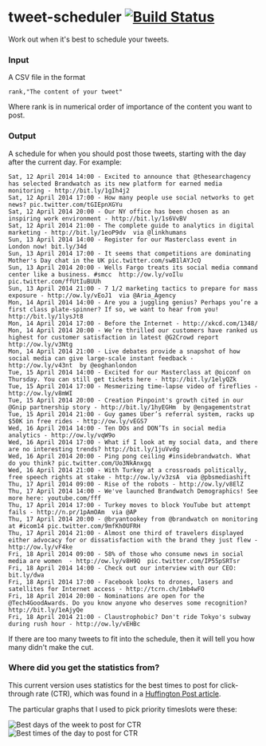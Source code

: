 tweet-scheduler [![Build Status](https://travis-ci.org/jstanier/tweet-scheduler.svg?branch=master)](https://travis-ci.org/jstanier/tweet-scheduler)
===============

Work out when it's best to schedule your tweets. 

### Input

A CSV file in the format

    rank,"The content of your tweet"
    
Where rank is in numerical order of importance of the content you want to post.

### Output

A schedule for when you should post those tweets, starting with the day after the current day. For example:
```
Sat, 12 April 2014 14:00 - Excited to announce that @thesearchagency has selected Brandwatch as its new platform for earned media monitoring - http://bit.ly/1gIh4j2
Sat, 12 April 2014 17:00 - How many people use social networks to get news? pic.twitter.com/tGIEpnXGYu
Sat, 12 April 2014 20:00 - Our NY office has been chosen as an inspiring work environment - http://bit.ly/1s6VvBV
Sat, 12 April 2014 21:00 - The complete guide to analytics in digital marketing - http://bit.ly/1eoP9dv  via @linkhumans
Sun, 13 April 2014 14:00 - Register for our Masterclass event in London now! bit.ly/34d
Sun, 13 April 2014 17:00 - It seems that competitions are dominating Mother's Day chat in the UK pic.twitter.com/swB1lAYJcQ
Sun, 13 April 2014 20:00 - Wells Fargo treats its social media command center like a business. #smcc  http://ow.ly/voIlu  pic.twitter.com/ffUtIuBUUh
Sun, 13 April 2014 21:00 - 7 1/2 marketing tactics to prepare for mass exposure - http://ow.ly/vEoJ1  via @Aria_Agency
Mon, 14 April 2014 14:00 - Are you a juggling genius? Perhaps you’re a first class plate-spinner? If so, we want to hear from you! http://bit.ly/1lysJt8
Mon, 14 April 2014 17:00 - Before the Internet - http://xkcd.com/1348/
Mon, 14 April 2014 20:00 - We’re thrilled our customers have ranked us highest for customer satisfaction in latest @G2Crowd report http://ow.ly/v3Ntg
Mon, 14 April 2014 21:00 - Live debates provide a snapshot of how social media can give large-scale instant feedback - http://ow.ly/v43nt  by @eoghanlondon
Tue, 15 April 2014 14:00 - Excited for our Masterclass at @oiconf on Thursday. You can still get tickets here - http://bit.ly/1elyQZk
Tue, 15 April 2014 17:00 - Mesmerizing time-lapse video of fireflies - http://ow.ly/v8mWI
Tue, 15 April 2014 20:00 - Creation Pinpoint's growth cited in our @Gnip partnership story - http://bit.ly/1hyEGHm  by @engagementstrat
Tue, 15 April 2014 21:00 - Guy games Uber’s referral system, racks up $50K in free rides - http://ow.ly/vEGS7
Wed, 16 April 2014 14:00 - Ten DOs and DON’Ts in social media analytics - http://ow.ly/vqW9o
Wed, 16 April 2014 17:00 - What if I look at my social data, and there are no interesting trends? http://bit.ly/1juVvdg
Wed, 16 April 2014 20:00 - Ping pong ceiling #insidebrandwatch. What do you think? pic.twitter.com/Uo3NkAnxgq
Wed, 16 April 2014 21:00 - With Turkey at a crossroads politically, free speech rights at stake - http://ow.ly/v3zsA  via @pbsmediashift
Thu, 17 April 2014 09:00 - Rise of the robots - http://ow.ly/v8ElZ
Thu, 17 April 2014 14:00 - We've launched Brandwatch Demographics! See more here: youtube.com/fff
Thu, 17 April 2014 17:00 - Turkey moves to block YouTube but attempt fails - http://n.pr/1pAmOAm  via @AP
Thu, 17 April 2014 20:00 - @bryantookey from @brandwatch on monitoring at #icom14 pic.twitter.com/9mfKh0UFRH
Thu, 17 April 2014 21:00 - Almost one third of travelers displayed either advocacy for or dissatisfaction with the brand they just flew -  http://ow.ly/vF4ke 
Fri, 18 April 2014 09:00 - 58% of those who consume news in social media are women  - http://ow.ly/v8H9Q  pic.twitter.com/IP55pSRTsr
Fri, 18 April 2014 14:00 - Check out our interview with our CEO: bit.ly/dwa
Fri, 18 April 2014 17:00 - Facebook looks to drones, lasers and satellites for Internet access - http://tcrn.ch/1mb4wFO
Fri, 18 April 2014 20:00 - Nominations are open for the @Tech4GoodAwards. Do you know anyone who deserves some recognition? http://bit.ly/1eAjyQe
Fri, 18 April 2014 21:00 - Claustrophobic? Don't ride Tokyo's subway during rush hour - http://ow.ly/vEHBc
```

If there are too many tweets to fit into the schedule, then it will tell you how many didn't make the cut.

### Where did you get the statistics from?

This current version uses statistics for the best times to post for click-through rate (CTR), which was found in a [Huffington Post article](http://www.huffingtonpost.com/belle-beth-cooper/a-scientific-guide-to-pos_b_4262571.html).

The particular graphs that I used to pick priority timeslots were these:

![Best days of the week to post for CTR](http://blog.bufferapp.com/wp-content/uploads/2013/08/Screen-Shot-2013-08-16-at-10.48.52-AM.png "Best days of the week to post for CTR")
![Best times of the day to post for CTR](http://blog.bufferapp.com/wp-content/uploads/2013/08/tweet-times.jpeg "Best times of the day to post for CTR")
